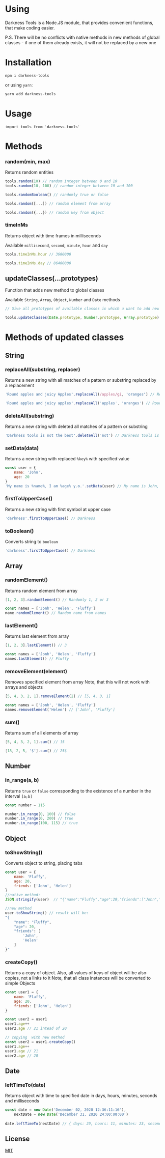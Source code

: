 # Using

Darkness Tools is a Node.JS module, that provides convenient functions, that make coding easier.

P.S. There will be no conflicts with native methods in new methods of global classes - if one of them already exists, it will not be replaced by a new one
# Installation

```bash
npm i darkness-tools 
```
or using `yarn`:

```bash
yarn add darkness-tools 
```

# Usage

```node
import tools from 'darkness-tools'
```

# Methods
### random(min, max)
Returns random entities
```js
tools.random(10) // random integer between 0 and 10
tools.random(10, 100) // random integer between 10 and 100

tools.randomBoolean() // randomly true or false

tools.random([...]) // random element from array

tools.random({...}) // random key from object
```
### timeInMs
Returns object with time frames in milliseconds

Available `millisecond`, `second`, `minute`, `hour` and `day`
```js
tools.timeInMs.hour // 3600000

tools.timeInMs.day // 86400000
```
## updateClasses(...prototypes)
Function that adds new method to global classes

Available `String`, `Array`, `Object`, `Number` and `Date` methods
```js
// Give all prototypes of available classes in which u want to add new methods

tools.updateClasses(Date.prototype, Number.prototype, Array.prototype) // updates Date, Number and Array classes
```
# Methods of updated classes
## String
### replaceAll(substring, replacer)
Returns a new string with all matches of a pattern or substring replaced by a replacement
```js
'Round apples and juicy Apples'.replaceAll(/apples/gi, 'oranges') // Round oranges and juicy oranges

'Round apples and juicy apples'.replaceAll('apples', 'oranges') // Round oranges and juicy oranges
```
### deleteAll(substring)
Returns a new string with deleted all matches of a pattern or substring
```js
'Darkness tools is not the best'.deleteAll('not') // Darkness tools is the best
```
### setData(data)
Returns a new string with replaced `%key%` with specified value 
```js
const user = {
    name: 'John',
    age: 20
}
'My name is %name%, I am %age% y.o.'.setData(user) // My name is John, I am 20 y.o
```
### firstToUpperCase()
Returns a new string with first symbol at upper case 
```js
'darkness'.firstToUpperCase() // Darkness
```
### toBoolean()
Converts string to `boolean`
```js
'darkness'.firstToUpperCase() // Darkness
```
## Array
### randomElement()
Returns random element from array
```js
[1, 2, 3].randomElement() // Randomly 1, 2 or 3

const names = ['Jonh', 'Helen', 'Fluffy']
name.randomElement() // Random name from names
```
### lastElement()
Returns last element from array
```js
[1, 2, 3].lastElement() // 3

const names = ['Jonh', 'Helen', 'Fluffy']
names.lastElement() // Fluffy
```
### removeElement(element)
Removes specified element from array
Note, that this will not work with arrays and objects
```js
[5, 4, 3, 2, 1].removeElement(2) // [5, 4, 3, 1]

const names = ['Jonh', 'Helen', 'Fluffy']
names.removeElement('Helen') // ['John', 'Fluffy']
```
### sum()
Returns sum of all elements of array
```js
[5, 4, 3, 2, 1].sum() // 15

[18, 2, 5, '$'].sum() // 25$
```
## Number
### in_range(a, b)
Returns `true` or `false` corresponding to the existence of a number in the interval `[a;b]`
```js
const number = 115

number.in_range(0, 100) // false
number.in_range(0, 200) // true
number.in_range(100, 115) // true
```
## Object
### toShowString()
Converts object to string, placing tabs
```js
const user = {
    name: 'Fluffy',
    age: 20,
    friends: ['John', 'Helen']
}
//native method:
JSON.stringify(user)  // "{"name":"Fluffy","age":20,"friends":["John","Helen"]}"

//new method
user.toShowString() // result will be:
"{
    "name": "Fluffy",
    "age": 20,
    "friends": [
        'John',
        'Helen'
    ]
}"
```
### createCopy()
Returns a copy of object. Also, all values of keys of object will be also copies, not a links to it
Note, that all class instances will be converted to simple Objects
```js
const user1 = {
    name: 'Fluffy',
    age: 20,
    friends: ['John', 'Helen']
}

const user2 = user1
user1.age++
user2.age // 21 intead of 20

// copying  with new method
const user2 = user1.createCopy()
user1.age++
user1.age // 21
user2.age // 20
```
## Date
### leftTimeTo(date)
Returns object with time to specified date in days, hours, minutes, seconds and milliseconds
```js
const date = new Date('December 02, 2020 12:36:11:16'),
    nextDate = new Date('December 31, 2020 24:00:00:00')
    
date.leftTimeTo(nextDate) // { days: 29, hours: 11, minutes: 23, seconds: 48, milliseconds: 984 }
```
## License
[MIT](https://choosealicense.com/licenses/mit/)
